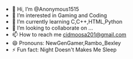 - 👋 Hi, I’m @Anonymous1515
- 👀 I’m interested in Gaming and Coding
- 🌱 I’m currently learning C,C++,HTML,Python
- 💞️ I’m looking to collaborate on ...
- 📫 How to reach me cidmoosa201@gmail.com
- 😄 Pronouns: NewGenGamer,Rambo_Bexley
- ⚡ Fun fact: Night Doesn't Makes Me Sleep

<!---
Anonymous1515/Anonymous1515 is a ✨ special ✨ repository because its `README.md` (this file) appears on your GitHub profile.
You can click the Preview link to take a look at your changes.
--->
